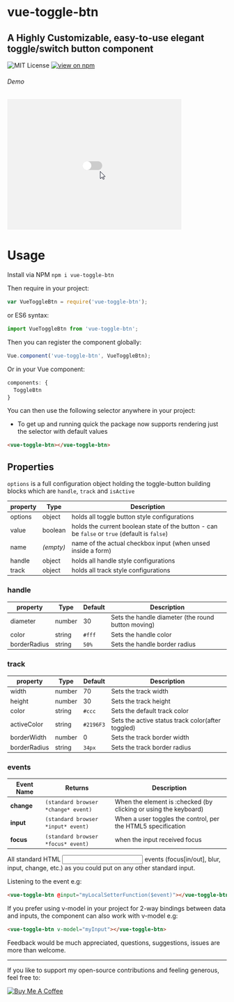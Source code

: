 # vue-toggle-btn
## A Highly Customizable, easy-to-use elegant toggle/switch button component

![MIT License](https://badgen.net/badge/license/MIT/blue "MIT License")
[![view on npm](http://img.shields.io/npm/v/vue-toggle-btn.svg?colorB=red)](https://www.npmjs.org/package/vue-toggle-btn)

###### Demo
![toggle-btn](https://github.com/JonathanDn/vue-toggle-btn/blob/master/toggle_btn.gif "Vue Toggle Btn")

# Usage
Install via NPM ```npm i vue-toggle-btn```

Then require in your project:
```js
var VueToggleBtn = require('vue-toggle-btn');
```
or ES6 syntax:
```js
import VueToggleBtn from 'vue-toggle-btn';
```
Then you can register the component globally:
```js
Vue.component('vue-toggle-btn', VueToggleBtn);
```
Or in your Vue component:
```js
components: {
  ToggleBtn
}
```
You can then use the following selector anywhere in your project:
* To get up and running quick the package now supports rendering just the selector with default values
```html
<vue-toggle-btn></vue-toggle-btn>
```
## Properties
```options``` is a full configuration object holding the toggle-button building blocks which are ```handle```,  ```track``` and ```isActive```

| property | Type  | Description |
| --- | ---  | --- |
| options | object | holds all toggle button style configurations |
| value | boolean | holds the current boolean state of the button - can be `false` or `true` (default is `false`) |
| name | *(empty)* | name of the actual checkbox input (when unsed inside a form) |
| handle | object | holds all handle style configurations |
| track | object | holds all track style configurations |


### handle
| property | Type | Default | Description |
| --- | --- | --- | --- |
| diameter | number | 30 | Sets the handle diameter (the round button moving) |
| color | string | ```#fff``` | Sets the handle color |
| borderRadius | string | ```50%``` | Sets the handle border radius |

### track
| property | Type | Default | Description |
| --- | --- | --- | --- |
| width | number | 70 | Sets the track width |
| height | number | 30 | Sets the track height |
| color | string | ```#ccc``` | Sets the default track color |
| activeColor | string | ```#2196F3``` | Sets the active status track color(after toggled) |
| borderWidth | number | 0 | Sets the track border width |
| borderRadius | string | ```34px``` | Sets the track border radius |

### events
| Event Name | Returns | Description |
| --- | ---  | --- |	
| **change** | `(standard browser *change* event)` | When the element is :checked (by clicking or using the keyboard)  |
| **input** | `(standard browser *input* event)` | When a user toggles the control, per the HTML5 specification  |
| **focus** | `(standard browser *focus* event)` | when the input received focus  |


All standard HTML <input> events (focus[in/out], blur, input, change, etc.) as you could put on any other standard input.

Listening to the event e.g:
```html
<vue-toggle-btn @input="myLocalSetterFunction($event)"></vue-toggle-btn>
```

If you prefer using v-model in your project for 2-way bindings between data and inputs, the component can also work with v-model e.g:
```html
<vue-toggle-btn v-model="myInput"></vue-toggle-btn>
```

Feedback would be much appreciated, questions, suggestions, issues are more than welcome.

---

If you like to support my open-source contributions and feeling generous, feel free to:

<a href="https://www.buymeacoffee.com/agUdP2R" target="_blank"><img src="https://www.buymeacoffee.com/assets/img/custom_images/orange_img.png" alt="Buy Me A Coffee" style="height: auto !important;width: auto !important;" ></a>
